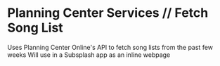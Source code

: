 # Planning Center Services // Fetch Song List
Uses Planning Center Online's API to fetch song lists from the past few weeks
Will use in a Subsplash app as an inline webpage
